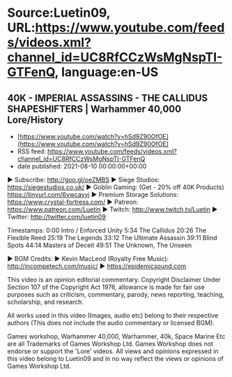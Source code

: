 # Source:Luetin09, URL:https://www.youtube.com/feeds/videos.xml?channel_id=UC8RfCCzWsMgNspTI-GTFenQ, language:en-US

## 40K - IMPERIAL ASSASSINS - THE CALLIDUS SHAPESHIFTERS | Warhammer 40,000 Lore/History
 - [https://www.youtube.com/watch?v=hSd9Z90OfOE](https://www.youtube.com/watch?v=hSd9Z90OfOE)
 - RSS feed: https://www.youtube.com/feeds/videos.xml?channel_id=UC8RfCCzWsMgNspTI-GTFenQ
 - date published: 2021-08-10 00:00:00+00:00

► Subscribe: http://goo.gl/oeZMBS 
► Siege Studios: https://siegestudios.co.uk/
► Goblin Gaming: (Get - 20% off 40K Products) https://tinyurl.com/6vwcayvj
► Premium Storage Solutions: https://www.crystal-fortress.com/
► Patreon: https://www.patreon.com/Luetin 
► Twitch: http://www.twitch.tv/Luetin
► Twitter: http://twitter.com/luetin09

Timestamps:
0:00 Intro / Enforced Unity
5:34 The Callidus
20:26 The Flexible Reed 
25:19 The Legends
33:12 The Ultimate Assassin
39:11 Blind Spots
44:14 Masters of Deceit
49:51 The Unknown, The Unseen

► BGM Credits:
► Kevin MacLeod (Royalty Free Music): http://incompetech.com/music/
► https://epidemicsound.com

This video is an opinion editorial commentary.
Copyright Disclaimer Under Section 107 of the Copyright Act 1976, allowance is made for fair use purposes such as criticism, commentary, parody, news reporting, teaching, scholarship, and research.

All works used in this video (Images, audio etc) belong to their respective authors
(This does not include the audio commentary or licensed BGM).

Games workshop, Warhammer 40,000, Warhammer, 40k, Space Marine Etc are all Trademarks of Games Workshop Ltd. Games Workshop does not endorse or support the 'Lore' videos. All views and opinions expressed in this video belong to Luetin09 and in no way reflect the views or opinions of Games Workshop Ltd.

